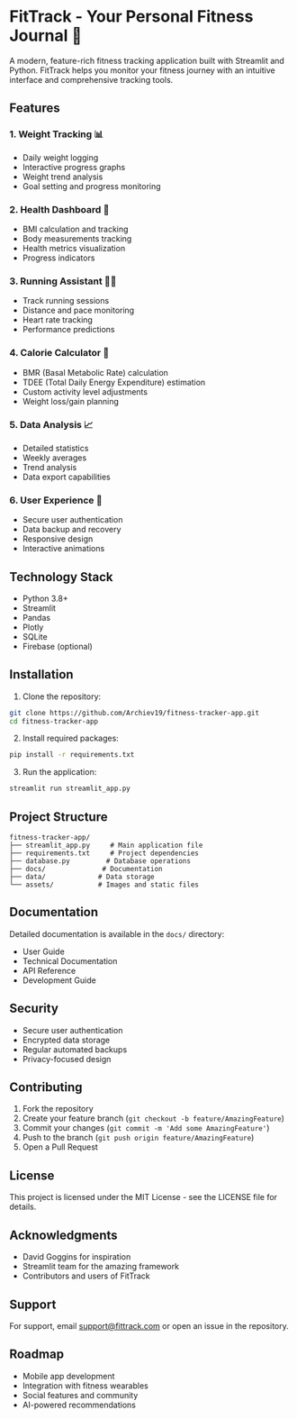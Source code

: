 # FitTrack - Your Personal Fitness Journal 💪

A modern, feature-rich fitness tracking application built with Streamlit and Python. FitTrack helps you monitor your fitness journey with an intuitive interface and comprehensive tracking tools.

## Features

### 1. Weight Tracking 📊
- Daily weight logging
- Interactive progress graphs
- Weight trend analysis
- Goal setting and progress monitoring

### 2. Health Dashboard 🏥
- BMI calculation and tracking
- Body measurements tracking
- Health metrics visualization
- Progress indicators

### 3. Running Assistant 🏃‍♂️
- Track running sessions
- Distance and pace monitoring
- Heart rate tracking
- Performance predictions

### 4. Calorie Calculator 🍎
- BMR (Basal Metabolic Rate) calculation
- TDEE (Total Daily Energy Expenditure) estimation
- Custom activity level adjustments
- Weight loss/gain planning

### 5. Data Analysis 📈
- Detailed statistics
- Weekly averages
- Trend analysis
- Data export capabilities

### 6. User Experience 🎯
- Secure user authentication
- Data backup and recovery
- Responsive design
- Interactive animations

## Technology Stack

- Python 3.8+
- Streamlit
- Pandas
- Plotly
- SQLite
- Firebase (optional)

## Installation

1. Clone the repository:
```bash
git clone https://github.com/Archiev19/fitness-tracker-app.git
cd fitness-tracker-app
```

2. Install required packages:
```bash
pip install -r requirements.txt
```

3. Run the application:
```bash
streamlit run streamlit_app.py
```

## Project Structure

```
fitness-tracker-app/
├── streamlit_app.py     # Main application file
├── requirements.txt     # Project dependencies
├── database.py         # Database operations
├── docs/              # Documentation
├── data/             # Data storage
└── assets/           # Images and static files
```

## Documentation

Detailed documentation is available in the `docs/` directory:
- User Guide
- Technical Documentation
- API Reference
- Development Guide

## Security

- Secure user authentication
- Encrypted data storage
- Regular automated backups
- Privacy-focused design

## Contributing

1. Fork the repository
2. Create your feature branch (`git checkout -b feature/AmazingFeature`)
3. Commit your changes (`git commit -m 'Add some AmazingFeature'`)
4. Push to the branch (`git push origin feature/AmazingFeature`)
5. Open a Pull Request

## License

This project is licensed under the MIT License - see the LICENSE file for details.

## Acknowledgments

- David Goggins for inspiration
- Streamlit team for the amazing framework
- Contributors and users of FitTrack

## Support

For support, email support@fittrack.com or open an issue in the repository.

## Roadmap

- Mobile app development
- Integration with fitness wearables
- Social features and community
- AI-powered recommendations

